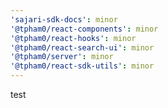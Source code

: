 ```yaml
---
'sajari-sdk-docs': minor
'@tpham0/react-components': minor
'@tpham0/react-hooks': minor
'@tpham0/react-search-ui': minor
'@tpham0/server': minor
'@tpham0/react-sdk-utils': minor
---
```


test
